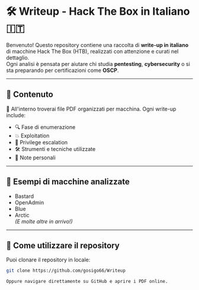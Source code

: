 # 🛠️ Writeup - Hack The Box in Italiano 🇮🇹

Benvenuto! Questo repository contiene una raccolta di **write-up in italiano** di macchine Hack The Box (HTB), realizzati con attenzione e curati nel dettaglio.  
Ogni analisi è pensata per aiutare chi studia **pentesting**, **cybersecurity** o si sta preparando per certificazioni come **OSCP**.

---

## 📂 Contenuto

📄 All'interno troverai file PDF organizzati per macchina. Ogni write-up include:

- 🔍 Fase di enumerazione
- 💥 Exploitation
- 🔐 Privilege escalation
- 🛠️ Strumenti e tecniche utilizzate
- 🧠 Note personali

---

## 🧾 Esempi di macchine analizzate

- Bastard
- OpenAdmin
- Blue
- Arctic  
*(E molte altre in arrivo!)*

---

## 🚀 Come utilizzare il repository

Puoi clonare il repository in locale:

```bash
git clone https://github.com/gosigo66/Writeup

Oppure navigare direttamente su GitHub e aprire i PDF online.
